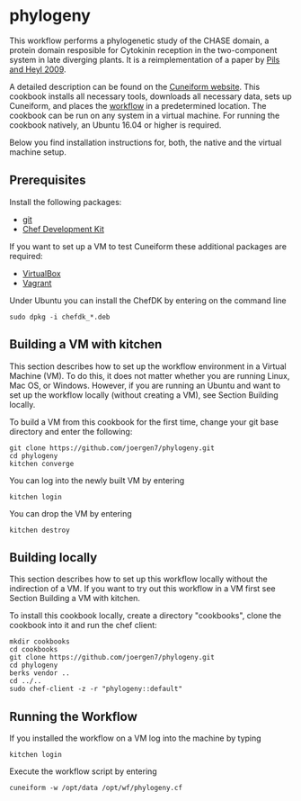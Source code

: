 # phylogeny

This workflow performs a phylogenetic study of the CHASE domain, a protein domain resposible for Cytokinin reception in the two-component system in late diverging plants. It is a reimplementation of a paper by [Pils and Heyl 2009](http://www.plantphysiol.org/content/151/2/782.full).

A detailed description can be found on the [Cuneiform website](http://cuneiform-lang.org/examples/2016/06/30/phylogeny/). This cookbook installs all necessary tools, downloads all necessary data, sets up Cuneiform, and places the [workflow](https://github.com/joergen7/phylogeny/blob/master/templates/default/phylogeny.cf.erb) in a predetermined location. The cookbook can be run on any system in a virtual machine. For running the cookbook natively, an Ubuntu 16.04 or higher is required.

Below you find installation instructions for, both, the native and the virtual machine setup.


## Prerequisites

Install the following packages:

- [git](https://git-scm.com/)
- [Chef Development Kit](https://downloads.chef.io/chef-dk/)

If you want to set up a VM to test Cuneiform these additional packages are required:

- [VirtualBox](https://www.virtualbox.org/)
- [Vagrant](https://www.vagrantup.com/)


Under Ubuntu you can install the ChefDK by entering on the command line

    sudo dpkg -i chefdk_*.deb


## Building a VM with kitchen

This section describes how to set up the workflow environment in a Virtual
Machine (VM). To do this, it does not matter whether you are running Linux,
Mac OS, or Windows. However, if you are running an Ubuntu and want to set up
the workflow locally (without creating a VM), see Section Building locally.

To build a VM from this cookbook for the first time, change your git
base directory and enter the following:

    git clone https://github.com/joergen7/phylogeny.git
    cd phylogeny
    kitchen converge
    
You can log into the newly built VM by entering

    kitchen login
    
You can drop the VM by entering

    kitchen destroy

## Building locally

This section describes how to set up this workflow locally without the indirection
of a VM. If you want to try out this workflow in a VM first see Section Building a VM with kitchen.

To install this cookbook locally, create a directory "cookbooks", clone the cookbook
into it and run the chef client:

    mkdir cookbooks
    cd cookbooks
    git clone https://github.com/joergen7/phylogeny.git
    cd phylogeny
    berks vendor ..
    cd ../..
    sudo chef-client -z -r "phylogeny::default"
    
## Running the Workflow

If you installed the workflow on a VM log into the machine by typing

    kitchen login
    
Execute the workflow script by entering

    cuneiform -w /opt/data /opt/wf/phylogeny.cf
